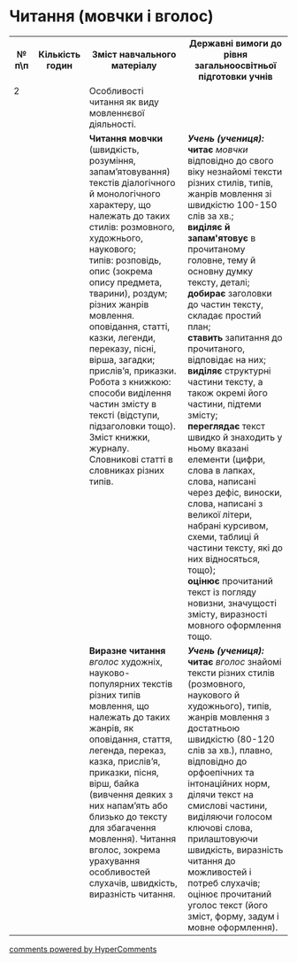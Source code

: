 <div id="hypercomments_widget" class="js-hypercomments-widget invisible"></div>

# Читання (мовчки і вголос)

<table>
  <tr>
    <td width="10%" align="center"><b>№ <br>п\п</br></b></td>
    <td width="5%" align="center"><b>Кількість годин</b></td>  
    <td width="40%" align="center"><b>Зміст навчального матеріалу</b></td>
    <td width="45%" align="center"><b>Державні вимоги до рівня загальноосвітньої підготовки учнів</b></td>
  </tr>
  <tr>
<td width="10%" style="vertical-align:top !important;" rowspan="3">2</td>
<td width="5%" style="vertical-align:top !important;" rowspan="3"></td>
    <td width="40%" style="vertical-align:top !important;">
Особливості читання як виду мовленнєвої діяльності.<br>
</td>
    <td width="45%" style="vertical-align:top !important;"></td>
  </tr>
  <tr>
    <td width="40%" style="vertical-align:top !important;">
<b>Читання мовчки</b> (швидкість, розуміння, запам’ятовування)  текстів діалогічного й монологічного характеру, що належать до таких стилів: розмовного, художнього, наукового; <br>
типів: розповідь, опис (зокрема опису предмета, тварини), роздум; <br> 
різних жанрів мовлення. оповідання, статті, казки, легенди, переказу, пісні, вірша, загадки; прислів’я, приказки.<br>
Робота з книжкою: способи виділення частин змісту в тексті (відступи, підзаголовки тощо). Зміст книжки, журналу. Словникові статті в словниках різних типів. 
<br>
</td>
    <td width="45%" style="vertical-align:top !important;">
<i><b>Учень (учениця):</b></i><br>
<b>читає</b> <i>мовчки</i> відповідно до свого віку незнайомі тексти різних стилів, типів, жанрів мовлення зі швидкістю 100-150 слів за хв.; <br>
<b>виділяє й запам'ятовує</b> в прочитаному головне,  тему й основну думку тексту, деталі; <br>
<b>добирає</b> заголовки до частин тексту, складає простий план;  <br>
<b>ставить</b>  запитання до прочитаного, відповідає на них; <br>
<b>виділяє</b> структурні частини тексту, а також окремі його частини, підтеми змісту;<br>
<b>переглядає</b> текст швидко й знаходить у ньому вказані елементи (цифри, слова в лапках, слова, написані  через  дефіс,  виноски, слова, написані з великої літери, набрані курсивом,  схеми, таблиці й частини тексту, які до них відносяться, тощо); <br>
<b>оцінює</b> прочитаний текст із погляду новизни, значущості  змісту,  виразності мовного оформлення тощо.
</td>
  </tr>  
  <tr>
    <td width="40%" style="vertical-align:top !important;">
<b>Виразне читання</b> <i>вголос</i> художніх, науково-популярних  текстів різних типів мовлення, що належать до  таких  жанрів, як оповідання,  стаття, легенда, переказ, казка, прислів’я, приказки, пісня, вірш, байка (вивчення деяких з них напам’ять або близько до тексту для збагачення мовлення). Читання вголос, зокрема урахування  особливостей слухачів, швидкість, виразність читання.
<br>
</td>
    <td width="45%" style="vertical-align:top !important;">
<i><b>Учень (учениця):</b></i><br>
<b>читає</b> <i>вголос</i> знайомі тексти різних стилів (розмовного, наукового й  художнього), типів, жанрів мовлення з достатньою швидкістю (80-120 слів за хв.), плавно, відповідно до орфоепічних та інтонаційних норм, ділячи текст на смислові частини, виділяючи голосом ключові слова, прилаштовуючи швидкість, виразність читання до можливостей і потреб слухачів;
оцінює прочитаний уголос текст (його зміст, форму,  задум і мовне оформлення).
</td>
  </tr>    
</table>

<div class="js-hypercomments-container">
<a href="http://hypercomments.com" class="hc-link" title="comments widget">comments powered by HyperComments</a>
</div>